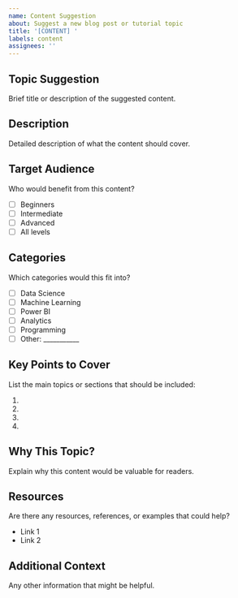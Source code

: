```yaml
---
name: Content Suggestion
about: Suggest a new blog post or tutorial topic
title: '[CONTENT] '
labels: content
assignees: ''
---
```


## Topic Suggestion

Brief title or description of the suggested content.

## Description

Detailed description of what the content should cover.

## Target Audience

Who would benefit from this content?

- [ ] Beginners
- [ ] Intermediate
- [ ] Advanced
- [ ] All levels

## Categories

Which categories would this fit into?

- [ ] Data Science
- [ ] Machine Learning
- [ ] Power BI
- [ ] Analytics
- [ ] Programming
- [ ] Other: ___________

## Key Points to Cover

List the main topics or sections that should be included:

1. 
2. 
3. 
4. 

## Why This Topic?

Explain why this content would be valuable for readers.

## Resources

Are there any resources, references, or examples that could help?

- Link 1
- Link 2

## Additional Context

Any other information that might be helpful.
